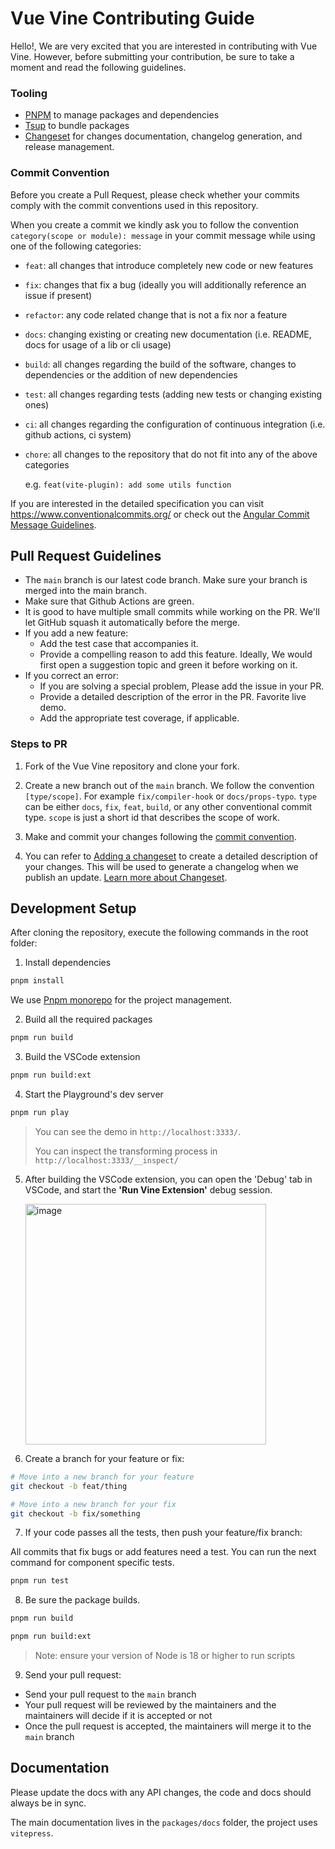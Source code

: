 # Vue Vine Contributing Guide

Hello!, We are very excited that you are interested in contributing with Vue Vine. However, before submitting your contribution, be sure to take a moment and read the following guidelines.

### Tooling

- [PNPM](https://pnpm.io/) to manage packages and dependencies
- [Tsup](https://tsup.egoist.sh/) to bundle packages
- [Changeset](https://github.com/atlassian/changesets) for changes
  documentation, changelog generation, and release management.

### Commit Convention

Before you create a Pull Request, please check whether your commits comply with
the commit conventions used in this repository.

When you create a commit we kindly ask you to follow the convention
`category(scope or module): message` in your commit message while using one of
the following categories:

- `feat`: all changes that introduce completely new code or new
  features
- `fix`: changes that fix a bug (ideally you will additionally reference an
  issue if present)
- `refactor`: any code related change that is not a fix nor a feature
- `docs`: changing existing or creating new documentation (i.e. README, docs for
  usage of a lib or cli usage)
- `build`: all changes regarding the build of the software, changes to
  dependencies or the addition of new dependencies
- `test`: all changes regarding tests (adding new tests or changing existing
  ones)
- `ci`: all changes regarding the configuration of continuous integration (i.e.
  github actions, ci system)
- `chore`: all changes to the repository that do not fit into any of the above
  categories

  e.g. `feat(vite-plugin): add some utils function`

If you are interested in the detailed specification you can visit
https://www.conventionalcommits.org/ or check out the
[Angular Commit Message Guidelines](https://github.com/angular/angular/blob/22b96b9/CONTRIBUTING.md#-commit-message-guidelines).

## Pull Request Guidelines

- The `main` branch is our latest code branch. Make sure your branch is merged into the main branch.
- Make sure that Github Actions are green.
- It is good to have multiple small commits while working on the PR. We'll let GitHub squash it automatically before the merge.
- If you add a new feature:
  - Add the test case that accompanies it.
  - Provide a compelling reason to add this feature. Ideally, We would first open a suggestion topic and green it before working on it.
- If you correct an error:
  - If you are solving a special problem, Please add the issue in your PR.
  - Provide a detailed description of the error in the PR. Favorite live demo.
  - Add the appropriate test coverage, if applicable.

### Steps to PR

1. Fork of the Vue Vine repository and clone your fork.

2. Create a new branch out of the `main` branch. We follow the convention
   `[type/scope]`. For example `fix/compiler-hook` or `docs/props-typo`. `type`
   can be either `docs`, `fix`, `feat`, `build`, or any other conventional
   commit type. `scope` is just a short id that describes the scope of work.

3. Make and commit your changes following the
   [commit convention](https://github.com/vue-vine/vue-vine/blob/main/CONTRIBUTING.md#commit-convention).

4. You can refer to [Adding a changeset](https://github.com/changesets/changesets/blob/main/docs/adding-a-changeset.md) to create a detailed description of your changes. This
   will be used to generate a changelog when we publish an update.
   [Learn more about Changeset](https://github.com/atlassian/changesets/tree/master/packages/cli).

## Development Setup

After cloning the repository, execute the following commands in the root folder:

1. Install dependencies

```bash
pnpm install
```

We use [Pnpm monorepo](https://pnpm.io/workspaces) for the project management.

2. Build all the required packages

```bash
pnpm run build
```

3. Build the VSCode extension

```bash
pnpm run build:ext
```

4. Start the Playground's dev server

```bash
pnpm run play
```

> You can see the demo in `http://localhost:3333/`.
>
> You can inspect the transforming process in `http://localhost:3333/__inspect/`

5. After building the VSCode extension, you can open the 'Debug' tab in VSCode, and start the **'Run Vine Extension'** debug session.

    <img width="385" alt="image" src="https://github.com/vue-vine/vue-vine/assets/46062972/374b77a4-9d49-4eb6-a84b-f7ab64b99bdf">

6. Create a branch for your feature or fix:

```bash
# Move into a new branch for your feature
git checkout -b feat/thing
```

```bash
# Move into a new branch for your fix
git checkout -b fix/something
```

7. If your code passes all the tests, then push your feature/fix branch:

All commits that fix bugs or add features need a test.
You can run the next command for component specific tests.

```bash
pnpm run test
```

8. Be sure the package builds.

```bash
pnpm run build

pnpm run build:ext
```

> Note: ensure your version of Node is 18 or higher to run scripts

9. Send your pull request:

- Send your pull request to the `main` branch
- Your pull request will be reviewed by the maintainers and the maintainers will decide if it is accepted or not
- Once the pull request is accepted, the maintainers will merge it to the `main` branch

## Documentation

Please update the docs with any API changes, the code and docs should always be in sync.

The main documentation lives in the `packages/docs` folder, the project uses `vitepress`.

